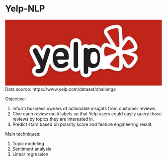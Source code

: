 # Yelp-NLP
<img src="yelp-logo.png">
Data source:
https://www.yelp.com/dataset/challenge

Objective: 
1. Inform business owners of actionable insights from customer reviews. 
2. Give each review multi labels so that Yelp users could easily query those reviews by topics they are interested in.
3. Predict stars based on polarity score and feature engineering result.

Main techniques:
1. Topic modeling
2. Sentiment analysis
3. Linear regression
